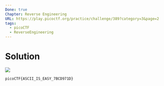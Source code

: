 ```yaml
---
Done: true
Chapter: Reverse Engineering
URL: https://play.picoctf.org/practice/challenge/389?category=3&page=2
tags:
  - picoCTF
  - ReverseEngineering
---
```


# Solution

![](https://i.imgur.com/fP9ZmLc.png)

```
picoCTF{ASCII_IS_EASY_7BCD971D}
```
